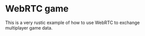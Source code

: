 
# WebRTC game

This is a very rustic example of how to use WebRTC to exchange multiplayer game data.
